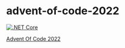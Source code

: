 # advent-of-code-2022

[![.NET Core](https://github.com/LittleAndi/advent-of-code-2022/actions/workflows/dotnet-core.yml/badge.svg)](https://github.com/LittleAndi/advent-of-code-2022/actions/workflows/dotnet-core.yml)

[Advent Of Code 2022](https://adventofcode.com/2022)

